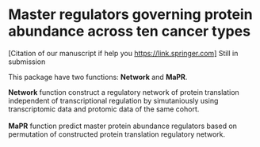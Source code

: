 # **Master regulators governing protein abundance across ten cancer types**

[Citation of our manuscript if help you https://link.springer.com] Still in submission

This package have two functions: **Network** and **MaPR**.

**Network** function construct a regulatory network of protein translation independent of transcriptional regulation by simutaniously using transcriptomic data and protomic data of the same cohort. <br /><br />
**MaPR** function predict master protein abundance regulators based on permutation of constructed protein translation regulatory network.
